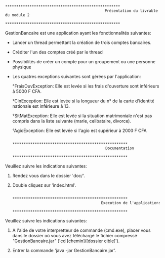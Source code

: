                                        **************************************************** 
                                                 Présentation du livrable du module 2    
                                       ****************************************************
GestionBancaire est une application ayant les fonctionnalités suivantes:

* Lancer un thread permettant la création de trois comptes bancaires.
* Créditer l'un des comptes créé par le thread
* Possibilités de créer un compte pour un groupement ou une personne physique
* Les quatres exceptions suivantes sont gérées par l'application:

     °FraisOuvException: Elle est levée si les frais d'ouverture sont inférieurs à 5000 F CFA.
     
     °CinException: Elle est levée si la longueur du n° de la carte d'identité nationale est inférieure à 13.
     
     °SitMatException: Elle est levée si la situation matrimoniale n'est pas compris dans la liste
      suivante (marie, celibataire, divorce).
      
     °AgioException: Elle est levée si l'agio est supérieur à 2000 F CFA
	
                                       **************************************************** 
                                                Documentation
                                       ****************************************************
Veuillez suivre les indications suivantes:

1) Rendez vous dans le dossier 'doc/'.

2) Double cliquez sur 'index.html'.

                                     ****************************************************
                                               Execution de l'application:    		
	                                  ****************************************************
Veuillez suivre les indications suivantes:
	
1) 	A l'aide de votre interpretteur de commande (cmd.exe),
	placer vous dans le dossier où vous avez téléchargé
	le fichier compressé "GestionBancaire.jar"
	('cd [chemin]/[dossier cible]').

2)	Entrer la commande 'java -jar GestionBancaire.jar'.
